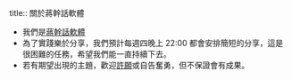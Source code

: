 title:: 關於蔣幹話軟體

- 我們是[蔣幹話軟體](https://ganhuaking.tw/)
- 為了實踐樂於分享，我們預計每週四晚上 22:00 都會安排簡短的分享，這是很困難的任務，希望我們能一直持續下去。
- 若有期望出現的主題，歡迎[許願](https://github.com/ganhuaking/meetups/discussions)或自告奮勇，但不保證會有成果。